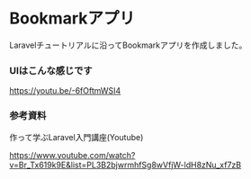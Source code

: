 # Bookmarkアプリ
Laravelチュートリアルに沿ってBookmarkアプリを作成しました。


### UIはこんな感じです
https://youtu.be/-6fOftmWSI4

### 参考資料
作って学ぶLaravel入門講座(Youtube)

https://www.youtube.com/watch?v=Br_Tx619k9E&list=PL3B2bjwrmhfSg8wVfjW-ldH8zNu_xf7zB
